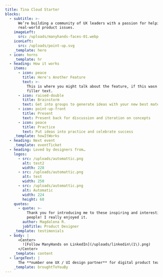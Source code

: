 ```yaml
---
title: Tina Cloud Starter
blocks:
  - subtitle: >-
      We’re building a community of UX leaders with a passion for helping solve
      real-world product issues.
    imageLeft:
      src: /uploads/manyhands-faces-01.webp
    iconLeft:
      src: /uploads/point-up.svg
    _template: hero
  - icon: horns
    _template: hr
  - heading: How it works
    items:
      - icon: peace
        title: Here's Another Feature
        text: >-
          This is where you might talk about the feature, if this wasn't just
          filler text.
      - icon: raised-double
        title: Brainstorm
        text: Get into groups to generate ideas with your new best mates
      - icon: point-up-front
        title: Present
        text: Present back for discussion and iteration on concepts
      - icon: peace
        title: Practice
        text: Put ideas into practice and celebrate success
    _template: howItWorks
  - heading: Next event
    _template: eventTicket
  - heading: Loved by designers from…
    logos:
      - src: /uploads/automattic.png
        alt: test2
        width: 228
      - src: /uploads/automattic.png
        alt: test
        width: 250
      - src: /uploads/automattic.png
        alt: Automatic
        width: 224
        height: 68
    quotes:
      - quote: >-
          Thank you for introducing me to these inspiring and interesting
          people! I really enjoyed it.
        author: Magdalena R.
        jobTitle: Product Designer
    _template: testimonials
  - body: |
      <Center>
        ![Follow ManyHands on LinkedIn](/uploads/linkedin\(1\).png)
      </Center>
    _template: content
  - largeText: |
      The **number one UX / UI design partner** for digital product teams
    _template: broughtToYouBy
---
```


